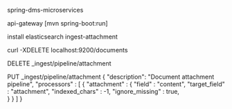 spring-dms-microservices

api-gateway [mvn spring-boot:run]

install elasticsearch ingest-attachment

curl -XDELETE localhost:9200/documents

DELETE _ingest/pipeline/attachment

PUT _ingest/pipeline/attachment
{
  "description": "Document attachment pipeline",
  "processors" : [
    {
      "attachment" : {
        "field" : "content",
        "target_field" : "attachment", 
        "indexed_chars" : -1, 
        "ignore_missing" : true,  
      }
    }
  ]
}